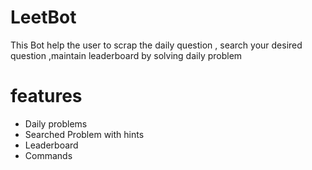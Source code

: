 # LeetBot
This Bot help the user to scrap the daily question , search your desired question ,maintain leaderboard by solving daily problem

# features
* Daily problems
* Searched Problem with hints
* Leaderboard
* Commands
